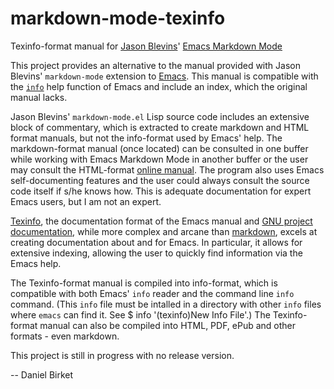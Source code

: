 markdown-mode-texinfo
=====================

Texinfo-format manual for [Jason Blevins][]' [Emacs Markdown Mode][]

This project provides an alternative to the manual provided with Jason
Blevins' `markdown-mode` extension to [Emacs][]. This manual is
compatible with the [`info`][info] help function of Emacs and include
an index, which the original manual lacks.

Jason Blevins' `markdown-mode.el` Lisp source code includes an
extensive block of commentary, which is extracted to create markdown and
HTML format manuals, but not the info-format used by Emacs' help. The
markdown-format manual (once located) can be consulted in one buffer
while working with Emacs Markdown Mode in another buffer or the user
may consult the HTML-format [online manual][]. The program also uses
Emacs self-documenting features and the user could always consult the
source code itself if s/he knows how. This is adequate documentation
for expert Emacs users, but I am not an expert.

[Texinfo][], the documentation format of the Emacs manual and
[GNU project documentation][], while more complex and arcane than
[markdown][], excels at creating documentation about and for Emacs. In
particular, it allows for extensive indexing, allowing the user to
quickly find information via the Emacs help.

The Texinfo-format manual is compiled into info-format, which is
compatible with both Emacs' `info` reader and the command line `info`
command. (This `info` file must be intalled in a directory with other
`info` files where `emacs` can find it. See $ info '(texinfo)New Info
File'.) The Texinfo-format manual can also be compiled into HTML, PDF,
ePub and other formats - even markdown.

This project is still in progress with no release version.

-- Daniel Birket

[Jason Blevins]: http://jblevins.org/cv

[Emacs Markdown Mode]: http://jblevins.org/projects/markdown-mode/

[Emacs]: https://www.gnu.org/software/emacs/

[info]: https://www.gnu.org/software/emacs/manual/html_mono/info.html

[online manual]: http://jblevins.org/projects/markdown-mode/

[Texinfo]: https://www.gnu.org/software/texinfo/manual/texinfo/html_node/Overview.html#Overview

[markdown]: http://daringfireball.net/projects/markdown/syntax

[GNU project documentation]: https://www.gnu.org/manual/manual.html

[working draft]: https://raw.githubusercontent.com/daniel-birket/markdown-mode-texinfo/master/markdown-mode.html#Index









